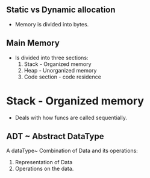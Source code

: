 ## Static vs Dynamic allocation
 * Memory is divided into bytes.
 
 
## Main Memory
* Is divided into three sections:
   1. Stack - Organized memory
   2. Heap - Unorganized memory
   3. Code section - code residence
 
# Stack - Organized memory
* Deals with how funcs are called sequentially.


## ADT ~ Abstract DataType
A dataType~ Combination of Data and its operations:
1. Representation of Data
2. Operations on the data.
